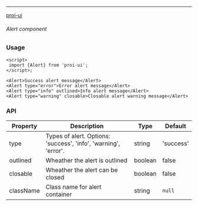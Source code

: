 ---

[proi-ui](https://github.com/specialdoom/proi-ui)

###### Alert component

### Usage

```sveltehtml
<script>
 import {Alert} from 'proi-ui';
</script>;

<Alert>Success alert message</Alert>
<Alert type="error">Error alert message</Alert>
<Alert type="info" outlined>Info alert message</Alert>
<Alert type="warning" closable>Closable alert warning message</Alert>
```

### API

| Property  | Description                                                     | Type    | Default   |
| --------- | --------------------------------------------------------------- | ------- | --------- |
| type      | Types of alert. Options: 'success', 'info', 'warning', 'error'. | string  | 'success' |
| outlined  | Wheather the alert is outlined                                  | boolean | false     |
| closable  | Wheather the alert can be closed                                | boolean | false     |
| className | Class name for alert container                                  | string  | `null`    |
